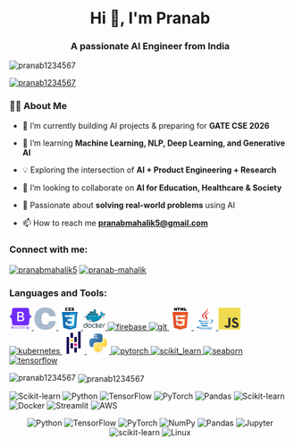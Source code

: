 <h1 align="center">Hi 👋, I'm Pranab</h1>
<h3 align="center">A passionate AI Engineer from India</h3>

<p align="left"> <img src="https://komarev.com/ghpvc/?username=pranab1234567&label=Profile%20views&color=0e75b6&style=flat" alt="pranab1234567" /> </p>

<p align="left"> <a href="https://github.com/ryo-ma/github-profile-trophy"><img src="https://github-profile-trophy.vercel.app/?username=pranab1234567" alt="pranab1234567" /></a> </p>

### 👨‍💻 About Me
- 🔭 I’m currently building AI projects & preparing for **GATE CSE 2026**
- 🌱 I’m learning **Machine Learning, NLP, Deep Learning, and Generative AI**
- 💡 Exploring the intersection of **AI + Product Engineering + Research**
- 👯 I’m looking to collaborate on **AI for Education, Healthcare & Society**
- 🧠 Passionate about **solving real-world problems** using AI

- 📫 How to reach me **pranabmahalik5@gmail.com**

<h3 align="left">Connect with me:</h3>
<p align="left">
<a href="https://twitter.com/pranabmahalik5" target="blank"><img align="center" src="https://raw.githubusercontent.com/rahuldkjain/github-profile-readme-generator/master/src/images/icons/Social/twitter.svg" alt="pranabmahalik5" height="30" width="40" /></a>
<a href="https://linkedin.com/in/pranab-mahalik" target="blank"><img align="center" src="https://raw.githubusercontent.com/rahuldkjain/github-profile-readme-generator/master/src/images/icons/Social/linked-in-alt.svg" alt="pranab-mahalik" height="30" width="40" /></a>
</p>

<h3 align="left">Languages and Tools:</h3>
<p align="left"> <a href="https://getbootstrap.com" target="_blank" rel="noreferrer"> <img src="https://raw.githubusercontent.com/devicons/devicon/master/icons/bootstrap/bootstrap-plain-wordmark.svg" alt="bootstrap" width="40" height="40"/> </a> <a href="https://www.cprogramming.com/" target="_blank" rel="noreferrer"> <img src="https://raw.githubusercontent.com/devicons/devicon/master/icons/c/c-original.svg" alt="c" width="40" height="40"/> </a> <a href="https://www.w3schools.com/css/" target="_blank" rel="noreferrer"> <img src="https://raw.githubusercontent.com/devicons/devicon/master/icons/css3/css3-original-wordmark.svg" alt="css3" width="40" height="40"/> </a> <a href="https://www.docker.com/" target="_blank" rel="noreferrer"> <img src="https://raw.githubusercontent.com/devicons/devicon/master/icons/docker/docker-original-wordmark.svg" alt="docker" width="40" height="40"/> </a> <a href="https://firebase.google.com/" target="_blank" rel="noreferrer"> <img src="https://www.vectorlogo.zone/logos/firebase/firebase-icon.svg" alt="firebase" width="40" height="40"/> </a> <a href="https://git-scm.com/" target="_blank" rel="noreferrer"> <img src="https://www.vectorlogo.zone/logos/git-scm/git-scm-icon.svg" alt="git" width="40" height="40"/> </a> <a href="https://www.w3.org/html/" target="_blank" rel="noreferrer"> <img src="https://raw.githubusercontent.com/devicons/devicon/master/icons/html5/html5-original-wordmark.svg" alt="html5" width="40" height="40"/> </a> <a href="https://www.java.com" target="_blank" rel="noreferrer"> <img src="https://raw.githubusercontent.com/devicons/devicon/master/icons/java/java-original.svg" alt="java" width="40" height="40"/> </a> <a href="https://developer.mozilla.org/en-US/docs/Web/JavaScript" target="_blank" rel="noreferrer"> <img src="https://raw.githubusercontent.com/devicons/devicon/master/icons/javascript/javascript-original.svg" alt="javascript" width="40" height="40"/> </a> <a href="https://kubernetes.io" target="_blank" rel="noreferrer"> <img src="https://www.vectorlogo.zone/logos/kubernetes/kubernetes-icon.svg" alt="kubernetes" width="40" height="40"/> </a> <a href="https://pandas.pydata.org/" target="_blank" rel="noreferrer"> <img src="https://raw.githubusercontent.com/devicons/devicon/2ae2a900d2f041da66e950e4d48052658d850630/icons/pandas/pandas-original.svg" alt="pandas" width="40" height="40"/> </a> <a href="https://www.python.org" target="_blank" rel="noreferrer"> <img src="https://raw.githubusercontent.com/devicons/devicon/master/icons/python/python-original.svg" alt="python" width="40" height="40"/> </a> <a href="https://pytorch.org/" target="_blank" rel="noreferrer"> <img src="https://www.vectorlogo.zone/logos/pytorch/pytorch-icon.svg" alt="pytorch" width="40" height="40"/> </a> <a href="https://scikit-learn.org/" target="_blank" rel="noreferrer"> <img src="https://upload.wikimedia.org/wikipedia/commons/0/05/Scikit_learn_logo_small.svg" alt="scikit_learn" width="40" height="40"/> </a> <a href="https://seaborn.pydata.org/" target="_blank" rel="noreferrer"> <img src="https://seaborn.pydata.org/_images/logo-mark-lightbg.svg" alt="seaborn" width="40" height="40"/> </a> <a href="https://www.tensorflow.org" target="_blank" rel="noreferrer"> <img src="https://www.vectorlogo.zone/logos/tensorflow/tensorflow-icon.svg" alt="tensorflow" width="40" height="40"/> </a> </p>

<p><img align="left" src="https://github-readme-stats.vercel.app/api/top-langs?username=pranab1234567&show_icons=true&locale=en&layout=compact" alt="pranab1234567" /></p>

<p>&nbsp;<img align="center" src="https://github-readme-stats.vercel.app/api?username=pranab1234567&show_icons=true&locale=en" alt="pranab1234567" /></p>


![Scikit-learn](https://img.shields.io/badge/-Scikit--Learn-333?style=flat&logo=scikit-learn)
![Python](https://img.shields.io/badge/-Python-333?style=flat&logo=python)
![TensorFlow](https://img.shields.io/badge/-TensorFlow-333?style=flat&logo=tensorflow)
![PyTorch](https://img.shields.io/badge/-PyTorch-333?style=flat&logo=pytorch)
![Pandas](https://img.shields.io/badge/-Pandas-333?style=flat&logo=pandas)
![Scikit-learn](https://img.shields.io/badge/-Scikit--Learn-333?style=flat&logo=scikit-learn)
![Docker](https://img.shields.io/badge/-Docker-333?style=flat&logo=docker)
![Streamlit](https://img.shields.io/badge/-Streamlit-333?style=flat&logo=streamlit)
![AWS](https://img.shields.io/badge/-AWS-333?style=flat&logo=amazon-aws)







<p align="center">
  <img src="https://cdn.jsdelivr.net/gh/devicons/devicon/icons/python/python-original.svg" width="50" height="50" alt="Python" />
  <img src="https://cdn.jsdelivr.net/gh/devicons/devicon/icons/tensorflow/tensorflow-original.svg" width="50" height="50" alt="TensorFlow" />
  <img src="https://cdn.jsdelivr.net/gh/devicons/devicon/icons/pytorch/pytorch-original.svg" width="50" height="50" alt="PyTorch" />
  <img src="https://cdn.jsdelivr.net/gh/devicons/devicon/icons/numpy/numpy-original.svg" width="50" height="50" alt="NumPy" />
  <img src="https://cdn.jsdelivr.net/gh/devicons/devicon/icons/pandas/pandas-original.svg" width="50" height="50" alt="Pandas" />
  <img src="https://cdn.jsdelivr.net/gh/devicons/devicon/icons/jupyter/jupyter-original.svg" width="50" height="50" alt="Jupyter" />
  <img src="https://cdn.jsdelivr.net/gh/devicons/devicon/icons/scikit-learn/scikit-learn-original.svg" width="50" height="50" alt="scikit-learn" />
  <img src="https://cdn.jsdelivr.net/gh/devicons/devicon/icons/linux/linux-original.svg" width="50" height="50" alt="Linux" />
</p>
